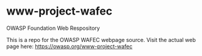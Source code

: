 # www-project-wafec
OWASP Foundation Web Respository


This is a repo for the OWASP WAFEC webpage source. Visit the actual web page here: https://owasp.org/www-project-wafec
